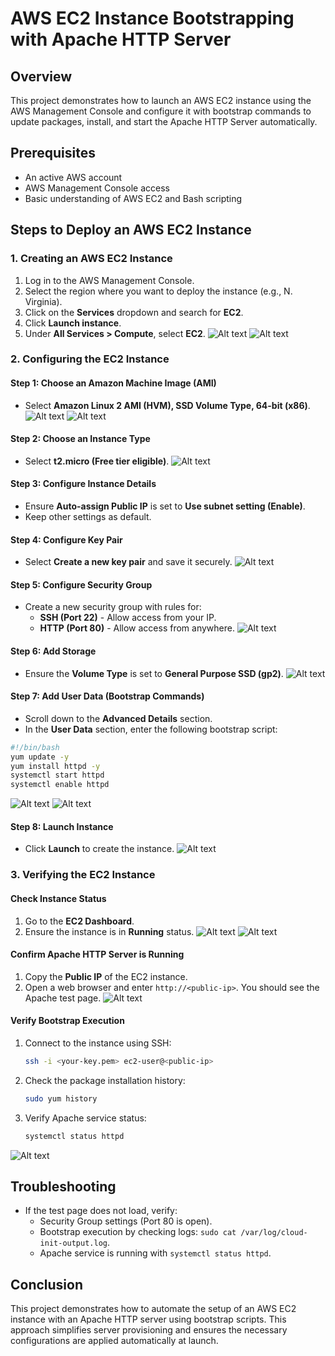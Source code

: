 # AWS EC2 Instance Bootstrapping with Apache HTTP Server

## Overview
This project demonstrates how to launch an AWS EC2 instance using the AWS Management Console and configure it with bootstrap commands to update packages, install, and start the Apache HTTP Server automatically.

## Prerequisites
- An active AWS account
- AWS Management Console access
- Basic understanding of AWS EC2 and Bash scripting

## Steps to Deploy an AWS EC2 Instance

### 1. Creating an AWS EC2 Instance
1. Log in to the AWS Management Console.
2. Select the region where you want to deploy the instance (e.g., N. Virginia).
3. Click on the **Services** dropdown and search for **EC2**.
4. Click **Launch instance**.
5. Under **All Services > Compute**, select **EC2**.
![Alt text](EC2-service.png)
![Alt text](EC2-launch.png)

### 2. Configuring the EC2 Instance
#### Step 1: Choose an Amazon Machine Image (AMI)
- Select **Amazon Linux 2 AMI (HVM), SSD Volume Type, 64-bit (x86)**.
![Alt text](Name.png)
![Alt text](AMI.png)

#### Step 2: Choose an Instance Type
- Select **t2.micro (Free tier eligible)**.
![Alt text](instance-type.png)

#### Step 3: Configure Instance Details
- Ensure **Auto-assign Public IP** is set to **Use subnet setting (Enable)**.
- Keep other settings as default.

#### Step 4: Configure Key Pair
- Select **Create a new key pair** and save it securely.
![Alt text](keypair.png)

#### Step 5: Configure Security Group
- Create a new security group with rules for:
  - **SSH (Port 22)** - Allow access from your IP.
  - **HTTP (Port 80)** - Allow access from anywhere.
 ![Alt text](Securitygroup.png)


#### Step 6: Add Storage
- Ensure the **Volume Type** is set to **General Purpose SSD (gp2)**.
![Alt text](Storage.png)


#### Step 7: Add User Data (Bootstrap Commands)
- Scroll down to the **Advanced Details** section.
- In the **User Data** section, enter the following bootstrap script:

```bash
#!/bin/bash
yum update -y
yum install httpd -y
systemctl start httpd
systemctl enable httpd
```
![Alt text](Advance.png)
![Alt text](userdata.png)


#### Step 8: Launch Instance
- Click **Launch** to create the instance.
![Alt text](launching.png)

### 3. Verifying the EC2 Instance
#### Check Instance Status
1. Go to the **EC2 Dashboard**.
2. Ensure the instance is in **Running** status.
![Alt text](instance-status.png)
![Alt text](instance-launched.png)


#### Confirm Apache HTTP Server is Running
1. Copy the **Public IP** of the EC2 instance.
2. Open a web browser and enter `http://<public-ip>`. You should see the Apache test page.
![Alt text](Testpage.png)


#### Verify Bootstrap Execution
1. Connect to the instance using SSH:
   ```bash
   ssh -i <your-key.pem> ec2-user@<public-ip>
   ```
2. Check the package installation history:
   ```bash
   sudo yum history
   ```
3. Verify Apache service status:
   ```bash
   systemctl status httpd
   ```
![Alt text](SSH.png)

## Troubleshooting
- If the test page does not load, verify:
  - Security Group settings (Port 80 is open).
  - Bootstrap execution by checking logs: `sudo cat /var/log/cloud-init-output.log`.
  - Apache service is running with `systemctl status httpd`.

## Conclusion
This project demonstrates how to automate the setup of an AWS EC2 instance with an Apache HTTP server using bootstrap scripts. This approach simplifies server provisioning and ensures the necessary configurations are applied automatically at launch.


